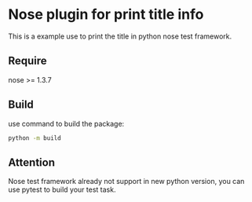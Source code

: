 # Nose plugin for print title info

This is a example use to print the title in python nose test framework.

## Require

nose >= 1.3.7

## Build

use command to build the package:

```sh
python -m build
```

## Attention

Nose test framework already not support in new python version, you can use pytest to build your test task.